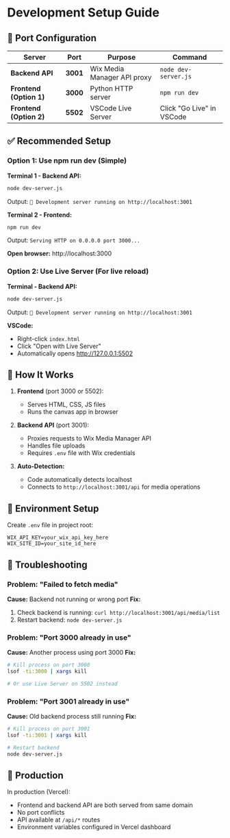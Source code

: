 # Development Setup Guide

## 🔌 Port Configuration

| Server | Port | Purpose | Command |
|--------|------|---------|---------|
| **Backend API** | **3001** | Wix Media Manager API proxy | `node dev-server.js` |
| **Frontend (Option 1)** | **3000** | Python HTTP server | `npm run dev` |
| **Frontend (Option 2)** | **5502** | VSCode Live Server | Click "Go Live" in VSCode |

## ✅ Recommended Setup

### Option 1: Use npm run dev (Simple)

**Terminal 1 - Backend API:**
```bash
node dev-server.js
```
Output: `🚀 Development server running on http://localhost:3001`

**Terminal 2 - Frontend:**
```bash
npm run dev
```
Output: `Serving HTTP on 0.0.0.0 port 3000...`

**Open browser:** http://localhost:3000

### Option 2: Use Live Server (For live reload)

**Terminal - Backend API:**
```bash
node dev-server.js
```
Output: `🚀 Development server running on http://localhost:3001`

**VSCode:**
- Right-click `index.html`
- Click "Open with Live Server"
- Automatically opens http://127.0.0.1:5502

## 🔧 How It Works

1. **Frontend** (port 3000 or 5502):
   - Serves HTML, CSS, JS files
   - Runs the canvas app in browser

2. **Backend API** (port 3001):
   - Proxies requests to Wix Media Manager API
   - Handles file uploads
   - Requires `.env` file with Wix credentials

3. **Auto-Detection:**
   - Code automatically detects localhost
   - Connects to `http://localhost:3001/api` for media operations

## 📝 Environment Setup

Create `.env` file in project root:
```env
WIX_API_KEY=your_wix_api_key_here
WIX_SITE_ID=your_site_id_here
```

## 🐛 Troubleshooting

### Problem: "Failed to fetch media"
**Cause:** Backend not running or wrong port
**Fix:**
1. Check backend is running: `curl http://localhost:3001/api/media/list`
2. Restart backend: `node dev-server.js`

### Problem: "Port 3000 already in use"
**Cause:** Another process using port 3000
**Fix:**
```bash
# Kill process on port 3000
lsof -ti:3000 | xargs kill

# Or use Live Server on 5502 instead
```

### Problem: "Port 3001 already in use"
**Cause:** Old backend process still running
**Fix:**
```bash
# Kill process on port 3001
lsof -ti:3001 | xargs kill

# Restart backend
node dev-server.js
```

## 🚀 Production

In production (Vercel):
- Frontend and backend API are both served from same domain
- No port conflicts
- API available at `/api/*` routes
- Environment variables configured in Vercel dashboard
